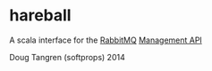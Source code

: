 # hareball

A scala interface for the [RabbitMQ](https://www.rabbitmq.com/) [Management API](https://www.rabbitmq.com/management.html)

Doug Tangren (softprops) 2014
